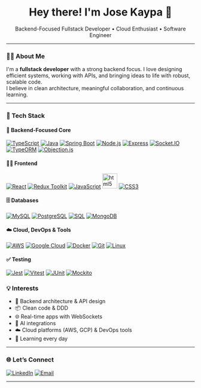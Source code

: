 <h1 align="center">Hey there! I'm Jose Kaypa 👋</h1>
<p align="center">Backend-Focused Fullstack Developer • Cloud Enthusiast • Software Engineer</p>

---

### 🧑‍💻 About Me

I'm a **fullstack developer** with a strong backend focus. I love designing efficient systems, working with APIs, and bringing ideas to life with robust, scalable code.  
I believe in clean architecture, meaningful collaboration, and continuous learning.

---

### 🧰 Tech Stack

#### 🧠 Backend-Focused Core

[![TypeScript](https://img.shields.io/badge/TypeScript-3178C6?style=for-the-badge&logo=typescript&logoColor=white)](https://www.typescriptlang.org/)
[![Java](https://img.shields.io/badge/Java-ED8B00?style=for-the-badge&logo=openjdk&logoColor=white)](https://www.java.com/)
[![Spring Boot](https://img.shields.io/badge/Spring_Boot-6DB33F?style=for-the-badge&logo=springboot&logoColor=white)](https://spring.io/projects/spring-boot)
[![Node.js](https://img.shields.io/badge/Node.js-339933?style=for-the-badge&logo=nodedotjs&logoColor=white)](https://nodejs.org/)
[![Express](https://img.shields.io/badge/Express.js-000000?style=for-the-badge&logo=express&logoColor=white)](https://expressjs.com/)
[![Socket.IO](https://img.shields.io/badge/Socket.IO-010101?style=for-the-badge&logo=socket.io&logoColor=white)](https://socket.io/)
[![TypeORM](https://img.shields.io/badge/TypeORM-E83524?style=for-the-badge&logo=typeorm&logoColor=white)](https://typeorm.io/)
[![Objection.js](https://img.shields.io/badge/Objection.js-3178C6?style=for-the-badge&logo=javascript&logoColor=white)](https://vincit.github.io/objection.js/)

#### 🧑‍🎨 Frontend

[![React](https://img.shields.io/badge/React-20232A?style=for-the-badge&logo=react&logoColor=61DAFB)](https://reactjs.org/)
[![Redux Toolkit](https://img.shields.io/badge/Redux_Toolkit-764ABC?style=for-the-badge&logo=redux&logoColor=white)](https://redux-toolkit.js.org/)
[![JavaScript](https://img.shields.io/badge/JavaScript-F7DF1E?style=for-the-badge&logo=javascript&logoColor=black)](https://developer.mozilla.org/en-US/docs/Web/JavaScript)
[<img src="https://skillicons.dev/icons?i=html" height="40" alt="html5 logo"/>](https://developer.mozilla.org/en-US/docs/Web/Guide/HTML/HTML5)
[![CSS3](https://img.shields.io/badge/CSS3-1572B6?style=for-the-badge&logo=css3&logoColor=white)](https://developer.mozilla.org/en-US/docs/Web/CSS)

#### 🗄️ Databases

[![MySQL](https://img.shields.io/badge/MySQL-00758F?style=for-the-badge&logo=mysql&logoColor=white)](https://www.mysql.com/)
[![PostgreSQL](https://img.shields.io/badge/PostgreSQL-4169E1?style=for-the-badge&logo=postgresql&logoColor=white)](https://www.postgresql.org/)
[![SQL](https://img.shields.io/badge/SQL-003B57?style=for-the-badge&logo=databricks&logoColor=white)](https://en.wikipedia.org/wiki/SQL)
[![MongoDB](https://img.shields.io/badge/MongoDB-47A248?style=for-the-badge&logo=mongodb&logoColor=white)](https://www.mongodb.com/)

#### ☁️ Cloud, DevOps & Tools

[![AWS](https://img.shields.io/badge/AWS-232F3E?style=for-the-badge&logo=amazon-aws&logoColor=white)](https://aws.amazon.com/)
[![Google Cloud](https://img.shields.io/badge/Google_Cloud-4285F4?style=for-the-badge&logo=googlecloud&logoColor=white)](https://cloud.google.com/)
[![Docker](https://img.shields.io/badge/Docker-2496ED?style=for-the-badge&logo=docker&logoColor=white)](https://www.docker.com/)
[![Git](https://img.shields.io/badge/Git-F05032?style=for-the-badge&logo=git&logoColor=white)](https://git-scm.com/)
[![Linux](https://img.shields.io/badge/Linux-FCC624?style=for-the-badge&logo=linux&logoColor=black)](https://www.linux.org/)

#### ✅ Testing

[![Jest](https://img.shields.io/badge/Jest-C21325?style=for-the-badge&logo=jest&logoColor=white)](https://jestjs.io/)
[![Vitest](https://img.shields.io/badge/Vitest-6E9F18?style=for-the-badge&logo=vitest&logoColor=white)](https://vitest.dev/)
[![JUnit](https://img.shields.io/badge/JUnit-25A162?style=for-the-badge&logo=java&logoColor=white)](https://junit.org/)
[![Mockito](https://img.shields.io/badge/Mockito-8A4182?style=for-the-badge&logo=java&logoColor=white)](https://site.mockito.org/)


### 💡 Interests

- 🔌 Backend architecture & API design
- 📦 Clean code & DDD
- 🌐 Real-time apps with WebSockets
- 🧠 AI integrations
- ☁️ Cloud platforms (AWS, GCP) & DevOps tools
- 📘 Learning every day

---

### 🌐 Let’s Connect

[![LinkedIn](https://img.shields.io/badge/LinkedIn-%230077B5.svg?style=for-the-badge&logo=linkedin&logoColor=white)](https://www.linkedin.com/in/jkaypa/)
[![Email](https://img.shields.io/badge/Email-jose_kaypa@hotmail.com-D14836?style=for-the-badge&logo=gmail&logoColor=white)](mailto:jose_kaypa@hotmail.com)

---
